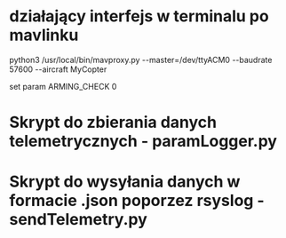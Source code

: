 # działający interfejs w terminalu po mavlinku
python3 /usr/local/bin/mavproxy.py --master=/dev/ttyACM0 --baudrate 57600 --aircraft MyCopter

set param ARMING_CHECK 0

# Skrypt do zbierania danych telemetrycznych - paramLogger.py

# Skrypt do wysyłania danych w formacie .json poporzez rsyslog - sendTelemetry.py
